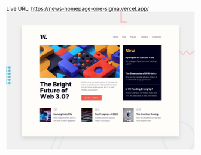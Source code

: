 Live URL: https://news-homepage-one-sigma.vercel.app/
![Design preview for the News homepage coding challenge](./design/desktop-preview.jpg)

